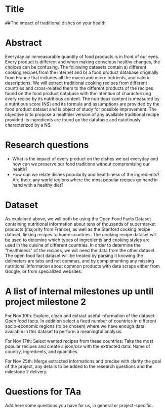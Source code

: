 # Title

##The impact of traditional dishes on your health

# Abstract

Everyday an immeasurable quantity of food products is in front of our eyes. Every product is different and when making conscious healthy changes, the choices can be confusing. The following datasets contain a) different cooking recipes from the internet and b) a food product database originally from France that includes all the macro and micro nutrients, and caloric descriptions. We will extract traditional cooking recipes from different countries and cross-related them to the different products of the recipes found on the food product database with the intention of characterizing every recipe by its nutritious content. The nutritious content is measured by a nutritious score (NS) and its formula and assumptions are provided by the food product dataset and is object of study for possible improvement. The objective is to propose a healthier version of any available traditional recipe provided its ingredients are found on the database and nutritiously characterized by a NS.

# Research questions

- What is the impact of every product on the dishes we eat everyday and how can we preserve our food traditions without compromising our health?
- How can we relate dishes popularity and healthiness of the ingredients? Are there any world regions where the most popular recipes go hand in hand with a healthy diet?

# Dataset
As explained above, we will both be using the Open Food Facts Dataset containing nutritional information about tens of thousands of supermarket products (majority from France), as well as the Stanford cooking recipe dataset, linking recipes to home countries. The cooking recipe dataset will be used to detemine which types of ingredients and cooking styles are used in the cuisine of different countries. In order to determine the "healthiness" of the recipes, we will need the data from the other dataset. The open food fact dataset will be treated by parsing it knowing the delimeters are tabs and not commas, and by complementing any missing nutritional information about common products with data scraps either from Google, or from specialized websites. 

# A list of internal milestones up until project milestone 2
For Nov 10th: Explore, clean and extract useful information of the dataset: Open food facts. In addition select a fixed number of countries in different socio-economic regions (to be chosen) where we have enough data available in this dataset to perform a meaningful analysis.

For Nov 17th: Select wanted recipes from these countries: Take the most popular recipes and create a json/csv with the extracted data: Name of country, ingredients, and quantities.

For Nov 25th: Merge extracted informations and precise with clarity the goal of the project, any details to be added to the research questions and the milestone 2 delivery.

# Questions for TAa
Add here some questions you have for us, in general or project-specific.
